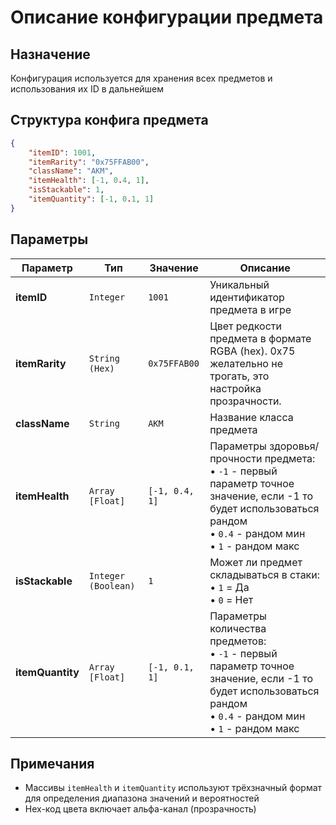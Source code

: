 # Описание конфигурации предмета
## Назначение

Конфигурация используется для хранения всех предметов и использования их ID в дальнейшем

## Структура конфига предмета

```json
{
    "itemID": 1001,
    "itemRarity": "0x75FFAB00",
    "className": "AKM",
    "itemHealth": [-1, 0.4, 1],
    "isStackable": 1,
    "itemQuantity": [-1, 0.1, 1]
}
```

## Параметры

| Параметр | Тип | Значение | Описание |
|----------|-----|----------|----------|
| **itemID** | `Integer` | `1001` | Уникальный идентификатор предмета в игре |
| **itemRarity** | `String (Hex)` | `0x75FFAB00` | Цвет редкости предмета в формате RGBA (hex). 0x75 желательно не трогать, это настройка прозрачности.|
| **className** | `String` | `AKM` | Название класса предмета |
| **itemHealth** | `Array [Float]` | `[-1, 0.4, 1]` | Параметры здоровья/прочности предмета:<br>• `-1` - первый параметр точное значение, если -1 то будет использоваться рандом <br>• `0.4` - рандом мин<br>• `1` - рандом макс |
| **isStackable** | `Integer (Boolean)` | `1` | Может ли предмет складываться в стаки:<br>• `1` = Да<br>• `0` = Нет |
| **itemQuantity** | `Array [Float]` | `[-1, 0.1, 1]` | Параметры количества предметов:<br>• `-1` - первый параметр точное значение, если -1 то будет использоваться рандом <br>• `0.4` - рандом мин<br>• `1` - рандом макс |

## Примечания

- Массивы `itemHealth` и `itemQuantity` используют трёхзначный формат для определения диапазона значений и вероятностей
- Hex-код цвета включает альфа-канал (прозрачность)
